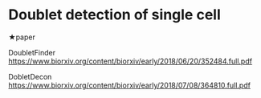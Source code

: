 # Doublet detection of single cell

★paper

DoubletFinder
https://www.biorxiv.org/content/biorxiv/early/2018/06/20/352484.full.pdf

DobletDecon
https://www.biorxiv.org/content/biorxiv/early/2018/07/08/364810.full.pdf

